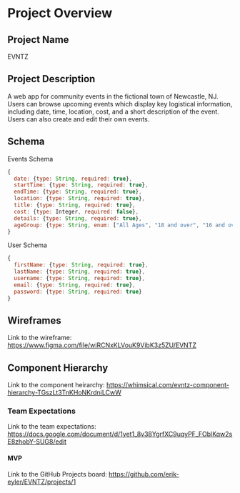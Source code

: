 # Project Overview

## Project Name

EVNTZ

## Project Description

A web app for community events in the fictional town of Newcastle, NJ. Users can browse upcoming events which display key logistical information, including date, time, location, cost, and a short description of the event. Users can also create and edit their own events.

## Schema

Events Schema
```javascript
{
  date: {type: String, required: true},
  startTime: {type: String, required: true},
  endTime: {type: String, required: true},
  location: {type: String, required: true},
  title: {type: String, required: true},
  cost: {type: Integer, required: false},
  details: {type: String, required: true},
  ageGroup: {type: String, enum: ["All Ages", "18 and over", "16 and over"]
}
```

User Schema
```javascript
{
  firstName: {type: String, required: true},
  lastName: {type: String, required: true},
  username: {type: String, required: true},
  email: {type: String, required: true},
  password: {type: String, required: true}
}
```

## Wireframes

Link to the wireframe: <https://www.figma.com/file/wiRCNxKLVouK9VibK3z5ZU/EVNTZ>

## Component Hierarchy

Link to the component heirarchy: <https://whimsical.com/evntz-component-hierarchy-TGszLt3TnKHoNKrdniLCwW>

### Team Expectations

Link to the team expectations: <https://docs.google.com/document/d/1yet1_8v38YgrfXC9uqyPF_FOblKqw2sE8zhobY-SUG8/edit>

#### MVP

Link to the GitHub Projects board: <https://github.com/erik-eyler/EVNTZ/projects/1>
